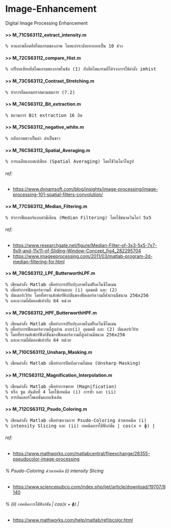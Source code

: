 # Image-Enhancement
Digital Image Processing Enhancement


#### >> M_71CS63112_extract_intensity.m
<pre>
% หาและพล็อตฮิสโตแกรมของภาพ โดยแบ่งระดับเทาออกเป็น 10 ช่วง
</pre>

#### >> M_72CS63112_compare_Hist.m
<pre>
% เปรียบเทียบฮิสโตแกรมของภาพในข้อ (1) กับฮิสโตแกรมที่ได้จากการใช้คำสั่ง imhist
</pre>

#### >> M_73CS63112_Contrast_Stretching.m
<pre>
% ทำการยืดคอนทราสตามสมการ (7.2)
</pre>
<this for img72>

#### >> M_74CS63112_Bit_extraction.m
<pre>
% ขบวนการ Bit extraction 16 บิต
</pre>

#### >> M_75CS63112_negative_white.m
<pre>
% กลับภาพขาวเป็นดำ ดำเป็นขาว
</pre>

#### >> M_76CS63112_Spatial_Averaging.m
<pre>
% การเฉลี่ยแบบสเปเชียล (Spatial Averaging) โดยใช้วินโดว์ในรูป 
</pre>
###### ref:
- https://www.dynamsoft.com/blog/insights/image-processing/image-processing-101-spatial-filters-convolution/

#### >> M_77CS63112_Median_Filtering.m
<pre>
% ทำการฟิลเตอร์แบบค่ามีเดียน (Median Filtering) โดยใช้ขนาดวินโดว์ 5x5
</pre>
###### ref:
- https://www.researchgate.net/figure/Median-Filter-of-3x3-5x5-7x7-9x9-and-11x11-of-Sliding-Window-Concept_fig4_282295704
- https://www.imageeprocessing.com/2011/03/matlab-program-2d-median-filtering-for.html

#### >> M_78CS63112_LPF_ButterworthLPF.m
<pre>
% เขียนคำสั่ง Matlab เพื่อทำการปรับปรุงภาพในฟรีเคว็นซีโดเมน 
% เพื่อทำการฟิลเตอร์ความถี่ ต่ำผ่านแบบ (i) อุดมคติ และ (2) 
% บัตเตอร์เวิร์ท โดยที่ทรานส์เฟอร์ฟังก์ชันของฟิลเตอร์ความถี่ต่ำผ่านมีขนาด 256x256 
% และความถี่คัตออฟเท่ากับ 64 หน่วย
</pre>

#### >> M_79CS63112_HPF_ButterworthHPF.m
<pre>
% เขียนคำสั่ง Matlab เพื่อทำการปรับปรุงภาพในฟรีเคว็นซีโดเมน 
% เพื่อทำการฟิลเตอร์ความถี่สูงผ่าน แบบ(i) อุดมคติ และ (2) บัตเตอร์เวิร์ท 
% โดยที่ทรานส์เฟอร์ฟังก์ชันของฟิลเตอร์ความถี่สูงผ่านมีขนาด 256x256 
% และความถี่คัตออฟเท่ากับ 64 หน่วย
</pre>

#### >> M_710CS63112_Unsharp_Masking.m
<pre>
% เขียนคำสั่ง Matlab เพื่อทำการปิดบังความไม่คม (Unsharp Masking)
</pre>

#### >> M_711CS63112_Magnification_Interpolation.m
<pre>
% เขียนคำสั่ง Matlab เพื่อทำการขยาย (Magnification) 
% หรือ ซูม อันดับที่ 4 โดยใช้เทคนิค (i) การซ้ำ และ (ii) 
% การอินเตอร์โพเลชันแบบเชิงเส้น
</pre>

#### >> M_712CS63112_Psudo_Coloring.m
<pre>
% เขียนคำสั่ง Matlab เพื่อทำขบวนการ Psudo-Coloring ด้วยเทคนิค (i) 
% intensity Slicing และ (ii) เทคนิคการใช้ฟังก์ชัน | cos(x + ɸ) |
</pre>
###### ref:
- https://www.mathworks.com/matlabcentral/fileexchange/28355-pseudocolor-image-processing

###### % Psudo-Coloring ด้วยเทคนิค (i) intensity Slicing
- https://www.sciencepubco.com/index.php/ijet/article/download/19707/9140

###### % (ii) เทคนิคการใช้ฟังก์ชัน | cos(x + ɸ) |
- https://www.mathworks.com/help/matlab/ref/pcolor.html
